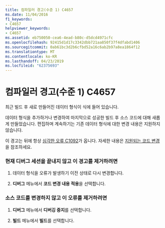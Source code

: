 ```yaml
---
title: 컴파일러 경고(수준 1) C4657
ms.date: 11/04/2016
f1_keywords:
- C4657
helpviewer_keywords:
- C4657
ms.assetid: eb750050-cea6-4ead-b80c-d5dcd4971cfc
ms.openlocfilehash: 92415d1d17c3342dbb721aa850f37f4dfabd1406
ms.sourcegitcommit: 0ab61bc3d2b6cfbd52a16c6ab2b97a8ea1864f12
ms.translationtype: MT
ms.contentlocale: ko-KR
ms.lasthandoff: 04/23/2019
ms.locfileid: "62375693"
---
```

# <a name="compiler-warning-level-1-c4657"></a>컴파일러 경고(수준 1) C4657

최근 빌드 후 새로 만들어진 데이터 형식이 식에 들어 있습니다.

데이터 형식을 추가하거나 변경하여 마지막으로 성공한 빌드 후 소스 코드에 대해 새롭게 만들었습니다. 편집하며 계속하기는 기존 데이터 형식에 대한 변경 내용은 지원하지 않습니다.

이 경고는 뒤에 항상 [심각한 오류 C1092](../../error-messages/compiler-errors-1/fatal-error-c1092.md)가 옵니다. 자세한 내용은 [지원되는 코드 변경](/visualstudio/debugger/supported-code-changes-cpp)을 참조하세요.

### <a name="to-remove-this-warning-without-ending-the-current-debug-session"></a>현재 디버그 세션을 끝내지 않고 이 경고를 제거하려면

1. 데이터 형식을 오류가 발생하기 이전 상태로 다시 변경합니다.

1. **디버그** 메뉴에서 **코드 변경 내용 적용**을 선택합니다.

### <a name="to-remove-this-error-without-changing-your-source-code"></a>소스 코드를 변경하지 않고 이 오류를 제거하려면

1. **디버그** 메뉴에서 **디버깅 중지**를 선택합니다.

1. **빌드** 메뉴에서 **빌드**를 선택합니다.